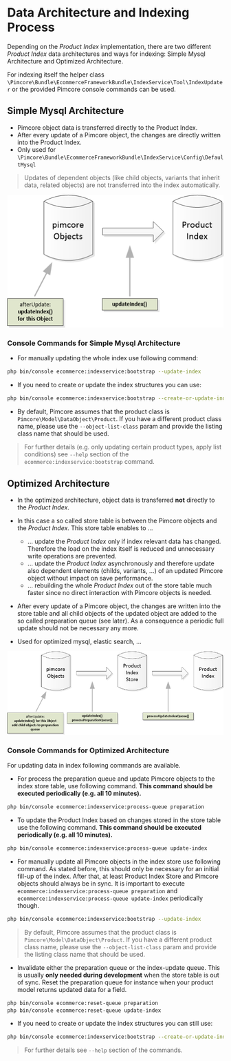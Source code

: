 # Data Architecture and Indexing Process
Depending on the *Product Index* implementation, there are two different *Product Index* data architectures and ways for 
indexing: Simple Mysql Architecture and Optimized Architecture. 

For indexing itself the helper class `\Pimcore\Bundle\EcommerceFrameworkBundle\IndexService\Tool\IndexUpdater` 
or the provided Pimcore console commands can be used. 


## Simple Mysql Architecture
- Pimcore object data is transferred directly to the Product Index. 
- After every update of a Pimcore object, the changes are directly written into the Product Index. 
- Only used for `\Pimcore\Bundle\EcommerceFrameworkBundle\IndexService\Config\DefaultMysql`

> Updates of dependent objects (like child objects, variants that inherit data, related objects) are not transferred 
> into the index automatically. 


![productindex-simple](../../../img/productindex-simple.png)

### Console Commands for Simple Mysql Architecture

- For manually updating the whole index use following command: 
```bash
php bin/console ecommerce:indexservice:bootstrap --update-index
```

- If you need to create or update the index structures you can use:
```bash
php bin/console ecommerce:indexservice:bootstrap --create-or-update-index-structure
```

- By default, Pimcore assumes that the product class is `Pimcore\Model\DataObject\Product`. If you have a 
different product class name, please use the `--object-list-class` param and provide the listing class name
that should be used. 

> For further details (e.g. only updating certain product types, apply list conditions) see `--help` section of the 
>`ecommerce:indexservice:bootstrap` command. 




## Optimized Architecture
- In the optimized architecture, object data is transferred **not** directly to the *Product Index*. 
- In this case a so called store table is between the Pimcore objects and the *Product Index*. This store table enables to ...
   - ... update the *Product Index* only if index relevant data has changed. Therefore the load on the index itself is reduced 
         and unnecessary write operations are prevented. 
   - ... update the *Product Index* asynchronously and therefore update also dependent elements (childs, variants, ...) 
         of an updated Pimcore object without impact on save performance. 
   - ... rebuilding the whole *Product Index* out of the store table much faster since no direct interaction with 
         Pimcore objects is needed. 

- After every update of a Pimcore object, the changes are written into the store table and all child objects of the 
updated object are added to the so called preparation queue (see later). As a consequence a periodic full update 
should not be necessary any more.
- Used for optimized mysql, elastic search, ...

![productindex-optimized](../../../img/productindex-optimized.png)


### Console Commands for Optimized Architecture

For updating data in index following commands are available.
- For process the preparation queue and update Pimcore objects to the index store table, use following command. 
**This command should be executed periodically (e.g. all 10 minutes).**

```bash
php bin/console ecommerce:indexservice:process-queue preparation
```

- To update the Product Index based on changes stored in the store table use the following command. 
**This command should be executed periodically (e.g. all 10 minutes).**

```bash
php bin/console ecommerce:indexservice:process-queue update-index
```

- For manually update all Pimcore objects in the index store use following command. As stated before, this should only be
  necessary for an initial fill-up of the index. After that, at least Product Index Store and Pimcore objects should always 
  be in sync. It is important to execute `ecommerce:indexservice:process-queue preparation` and 
  `ecommerce:indexservice:process-queue update-index` periodically though.
```bash
php bin/console ecommerce:indexservice:bootstrap --update-index
```
> By default, Pimcore assumes that the product class is `Pimcore\Model\DataObject\Product`. If you have a 
> different product class name, please use the `--object-list-class` param and provide the listing class name
> that should be used. 

- Invalidate either the preparation queue or the index-update queue. This is usually **only needed during development** when 
  the store table is out of sync. Reset the preparation queue for instance when your product model 
  returns updated data for a field.
```bash
php bin/console ecommerce:reset-queue preparation
php bin/console ecommerce:reset-queue update-index
```

- If you need to create or update the index structures you can still use:
```bash
php bin/console ecommerce:indexservice:bootstrap --create-or-update-index-structure
```

> For further details see `--help` section of the commands. 


